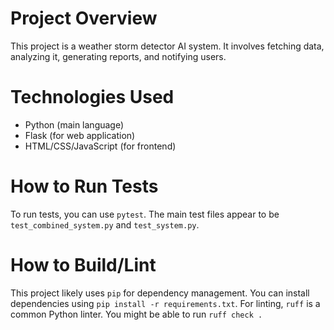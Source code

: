 # Project Overview

This project is a weather storm detector AI system. It involves fetching data, analyzing it, generating reports, and notifying users.

# Technologies Used

- Python (main language)
- Flask (for web application)
- HTML/CSS/JavaScript (for frontend)

# How to Run Tests

To run tests, you can use `pytest`. The main test files appear to be `test_combined_system.py` and `test_system.py`.

# How to Build/Lint

This project likely uses `pip` for dependency management. You can install dependencies using `pip install -r requirements.txt`.
For linting, `ruff` is a common Python linter. You might be able to run `ruff check .`
